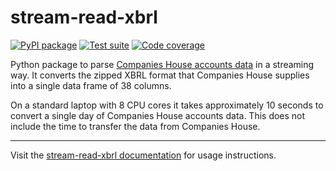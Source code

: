 <!-- --8<-- [start:intro] -->
# stream-read-xbrl

[![PyPI package](https://img.shields.io/pypi/v/stream-read-xbrl?label=PyPI%20package&color=%234c1)](https://pypi.org/project/stream-read-xbrl/) [![Test suite](https://img.shields.io/github/actions/workflow/status/uktrade/stream-read-xbrl/tests.yml?label=Test%20suite)](https://github.com/uktrade/stream-read-xbrl/actions/workflows/tests.yml) [![Code coverage](https://img.shields.io/codecov/c/github/uktrade/stream-read-xbrl?label=Code%20coverage)](https://app.codecov.io/gh/uktrade/stream-read-xbrl)


Python package to parse [Companies House accounts data](http://download.companieshouse.gov.uk/en_accountsdata.html) in a streaming way. It converts the zipped XBRL format that Companies House supplies into a single data frame of 38 columns.

On a standard laptop with 8 CPU cores it takes approximately 10 seconds to convert a single day of Companies House accounts data. This does not include the time to transfer the data from Companies House.
<!-- --8<-- [end:intro] -->


<!-- --8<-- [start:features] -->
<!-- --8<-- [end:features] -->

---

Visit the [stream-read-xbrl documentation](https://stream-read-xbrl.docs.trade.gov.uk/) for usage instructions.